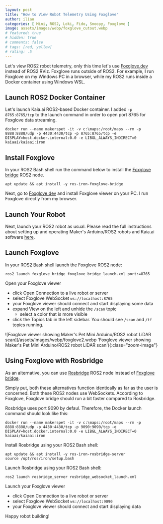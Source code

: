 ```yaml
---
layout: post
title: "How to View Robot Telemetry Using Foxglove"
author: iliao
categories: [ Mini, ROS2, Loki, Fido, Snoopy, Foxglove ]
image: assets/images/webp/foxglove_cutout.webp
# featured: true
# hidden: true
# comments: false
# tags: [red, yellow]
# rating: .5
---
```


Let's view ROS2 robot telemetry, only this time let's use [Foxglove.dev](https://foxglove.dev) instead of ROS2 RViz. Foxglove runs outside of ROS2. For example, I run Foxglove on my Windows PC in a browser, while my ROS2 runs inside a Docker container using Windows WSL.

## Launch ROS2 Docker Container

Let's launch Kaia.ai ROS2-based Docker container. I added `-p 8765:8765/tcp` to the launch command in order to open port 8765 for Foxglove data streaming.

```
docker run --name makerspet -it -v c:\maps:/root/maps --rm -p 8888:8888/udp -p 4430:4430/tcp -p 8765:8765/tcp -e DISPLAY=host.docker.internal:0.0 -e LIBGL_ALWAYS_INDIRECT=0 kaiaai/kaiaai:iron
```
## Install Foxglove

In your ROS2 Bash shell run the command below to install the [Foxglove bridge](https://github.com/foxglove/ros-foxglove-bridge) ROS2 node.

```
apt update && apt install -y ros-iron-foxglove-bridge
```

Next, go to [Foxglove.dev](https://foxglove.dev) and install Foxglove viewer on your PC. I run Foxglove directly from my browser.

## Launch Your Robot

Next, launch your ROS2 robot as usual. Please read the full instructions about setting up and operating Maker's Arduino/ROS2 robots and Kaia.ai software [here](https://makerspet.com/blog/BLD-120MM-PACK/).


## Launch Foxglove

In your ROS2 Bash shell launch the Foxglove ROS2 node:

```
ros2 launch foxglove_bridge foxglove_bridge_launch.xml port:=8765
```

Open your Foxglove viewer
- click Open Connection to a live robot or server
- select Foxglove WebSocket `ws://localhost:8765`
- your Foxglove viewer should connect and start displaying some data
- expand View on the left and unhide the `/scan` topic
  - select a color that is more visible
- click the Topics tab in the left sidebar. You should see `/scan` and `/tf` topics running.

![Foxglove viewer showing Maker's Pet Mini Arduino/ROS2 robot LiDAR scan](/assets/images/webp/foxglove2.webp 'Foxglove viewer showing Maker's Pet Mini Arduino/ROS2 robot LiDAR scan'){:class="zoom-image"}

## Using Foxglove with Rosbridge

As an alternative, you can use [Rosbridge](https://github.com/RobotWebTools/rosbridge_suite) ROS2 node instead of [Foxglove bridge](https://github.com/foxglove/ros-foxglove-bridge).

Simply put, both these alternatives function identically as far as the user is concerned. Both these ROS2 nodes use WebSockets. According to Foxglove, Foxglove bridge should run a bit faster compared to Rosbridge.

Rosbridge uses port 9090 by defaul. Therefore, the Docker launch command should look like this:

```
docker run --name makerspet -it -v c:\maps:/root/maps --rm -p 8888:8888/udp -p 4430:4430/tcp -p 9090:9090/tcp -e DISPLAY=host.docker.internal:0.0 -e LIBGL_ALWAYS_INDIRECT=0 kaiaai/kaiaai:iron
```

Install Rosbridge using your ROS2 Bash shell:

```
apt update && apt install -y ros-iron-rosbridge-server
source /opt/ros/iron/setup.bash
```

Launch Rosbridge using your ROS2 Bash shell:

```
ros2 launch rosbridge_server rosbridge_websocket_launch.xml
```

Launch your Foxglove viewer
- click Open Connection to a live robot or server
- select Foxglove WebSocket `ws://localhost:9090`
- your Foxglove viewer should connect and start displaying data

Happy robot building!